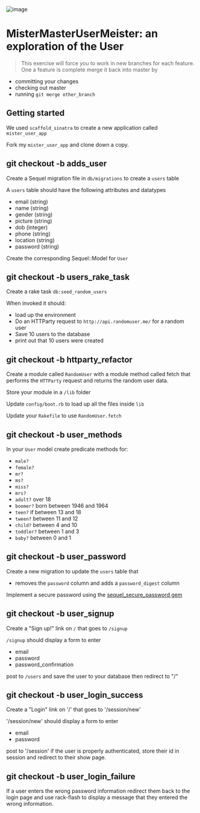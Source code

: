 ![image](http://i.ytimg.com/vi/3YYFFeVzmsw/maxresdefault.jpg)

# MisterMasterUserMeister: an exploration of the User

> This exercise will force you to work in new branches for each feature. 
One a feature is complete merge it back into master by
 - committing your changes
 - checking out master
 - running `git merge other_branch`

## Getting started

We used `scaffold_sinatra` to create a new application called `mister_user_app`

Fork my `mister_user_app` and clone down a copy.

## git checkout -b adds_user

Create a Sequel migration file in `db/migrations` to create a `users` table

A `users` table should have the following attributes and datatypes

- email  (string)
- name   (string)
- gender (string)
- picture (string)
- dob (integer)
- phone (string)
- location (string)
- password (string)

Create the corresponding Sequel::Model for `User`

## git checkout -b users_rake_task

Create a rake task `db:seed_random_users`

When invoked it should:
- load up the environment
- Do an HTTParty request to `http://api.randomuser.me/` for a random user
- Save 10 users to the database
- print out that 10 users were created

## git checkout -b httparty_refactor

Create a module called `RandomUser` with a module method called fetch
that performs the `HTTParty` request and returns the random user data.

Store your module in a `/lib` folder

Update `config/boot.rb` to load up all the files inside `lib`

Update your `Rakefile` to use `RandomUser.fetch`

## git checkout -b user_methods

In your `User` model create predicate methods for:
- `male?`
- `female?`
- `mr?`
- `ms?`
- `miss?`
- `mrs?`
- `adult?` over 18
- `boomer?` born between 1946 and 1964
- `teen?` if between 13 and 18
- `tween?` between 11 and 12
- `child?` between 4 and 10
- `toddler?` between 1 and 3
- `baby?` between 0 and 1

## git checkout -b user_password

Create a new migration to update the `users` table that
- removes the `password` column and adds a `password_digest` column

Implement a secure password using the 
[sequel_secure_password gem](http://mlen.pl/sequel_secure_password/)

## git checkout -b user_signup

Create a "Sign up!" link on `/` that goes to `/signup`

`/signup` should display a form to enter

- email
- password
- password_confirmation

post to `/users` and save the user to your database then redirect to "/"

## git checkout -b user_login_success

Create a "Login" link on '/' that goes to '/session/new'

'/session/new' should display a form to enter

- email
- password

post to '/session'  if the user is properly authenticated, store their id 
in session and redirect to their show page.

## git checkout -b user_login_failure

If a user enters the wrong password information redirect them back to the 
login page and use rack-flash to display a message that they entered the 
wrong information.
